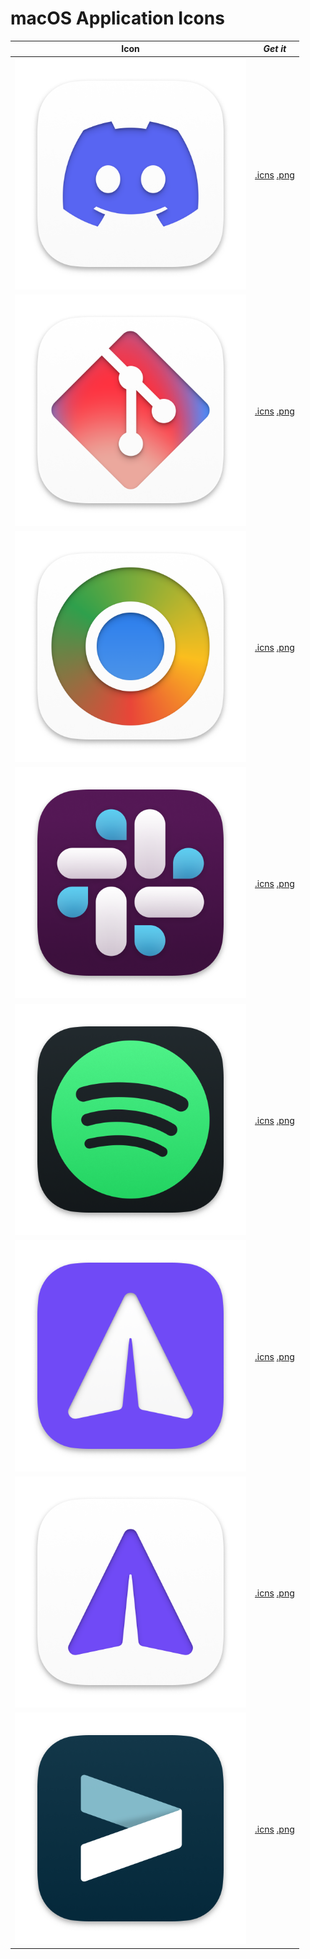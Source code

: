 # macOS Application Icons
| Icon  | _Get it_ |
| ------------- | ------------- |
| <img src='pngs/Discord.png' width='370'>  | [.icns](icons/iTerm.icns) [.png](pngs/iTerm.png)  |
| <img src='pngs/Github.png' width='370'>  | [.icns](icons/iTerm.icns) [.png](pngs/iTerm.png)  |
| <img src='pngs/Google Chrome.png' width='370'>  | [.icns](icons/iTerm.icns) [.png](pngs/iTerm.png)  |
| <img src='pngs/Slack.png' width='370'>  | [.icns](icons/iTerm.icns) [.png](pngs/iTerm.png)  |
| <img src='pngs/Spotify.png' width='370'>  | [.icns](icons/iTerm.icns) [.png](pngs/iTerm.png)  |
| <img src='pngs/Telegram 2.png' width='370'>  | [.icns](icons/iTerm.icns) [.png](pngs/iTerm.png)  |
| <img src='pngs/Telegram.png' width='370'>  | [.icns](icons/iTerm.icns) [.png](pngs/iTerm.png)  |
| <img src='pngs/iTerm.png' width='370'>  | [.icns](icons/iTerm.icns) [.png](pngs/iTerm.png)  |
